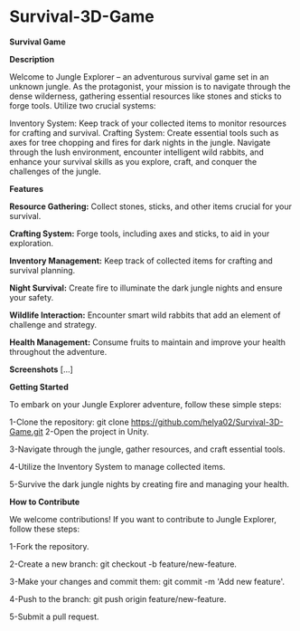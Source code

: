 # Survival-3D-Game
**Survival Game**

**Description**

Welcome to Jungle Explorer – an adventurous survival game set in an unknown jungle. As the protagonist, your mission is to navigate through the dense wilderness, gathering essential resources like stones and sticks to forge tools. Utilize two crucial systems:

Inventory System: Keep track of your collected items to monitor resources for crafting and survival.
Crafting System: Create essential tools such as axes for tree chopping and fires for dark nights in the jungle.
Navigate through the lush environment, encounter intelligent wild rabbits, and enhance your survival skills as you explore, craft, and conquer the challenges of the jungle.

**Features**

**Resource Gathering:** Collect stones, sticks, and other items crucial for your survival.

**Crafting System:** Forge tools, including axes and sticks, to aid in your exploration.

**Inventory Management:** Keep track of collected items for crafting and survival planning.

**Night Survival:** Create fire to illuminate the dark jungle nights and ensure your safety.

**Wildlife Interaction:** Encounter smart wild rabbits that add an element of challenge and strategy.

**Health Management:** Consume fruits to maintain and improve your health throughout the adventure.

**Screenshots**
[...]

**Getting Started**

To embark on your Jungle Explorer adventure, follow these simple steps:

1-Clone the repository: git clone https://github.com/helya02/Survival-3D-Game.git
2-Open the project in Unity.

3-Navigate through the jungle, gather resources, and craft essential tools.

4-Utilize the Inventory System to manage collected items.

5-Survive the dark jungle nights by creating fire and managing your health.

**How to Contribute**

We welcome contributions! If you want to contribute to Jungle Explorer, follow these steps:

1-Fork the repository.

2-Create a new branch: git checkout -b feature/new-feature.

3-Make your changes and commit them: git commit -m 'Add new feature'.

4-Push to the branch: git push origin feature/new-feature.

5-Submit a pull request.
